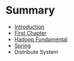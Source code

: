 # Summary

* [Introduction](README.md)
* [First Chapter](chapter1.md)
* [Hadoop Fundamental](hadoop_fundamental.md)
* [Spring](spring.md)
* Distribute System

